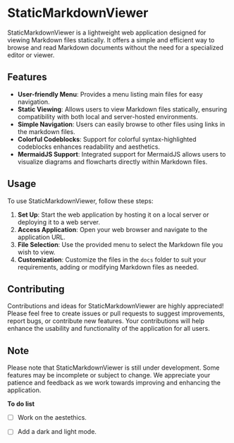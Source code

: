 # StaticMarkdownViewer

StaticMarkdownViewer is a lightweight web application designed for viewing Markdown files statically. It offers a simple and efficient way to browse and read Markdown documents without the need for a specialized editor or viewer.

## Features

- **User-friendly Menu**: Provides a menu listing main files for easy navigation.
- **Static Viewing**: Allows users to view Markdown files statically, ensuring compatibility with both local and server-hosted environments.
- **Simple Navigation**: Users can easily browse to other files using links in the markdown files.
- **Colorful Codeblocks**: Support for colorful syntax-highlighted codeblocks enhances readability and aesthetics.
- **MermaidJS Support**: Integrated support for MermaidJS allows users to visualize diagrams and flowcharts directly within Markdown files.

## Usage

To use StaticMarkdownViewer, follow these steps:

1. **Set Up**: Start the web application by hosting it on a local server or deploying it to a web server.
2. **Access Application**: Open your web browser and navigate to the application URL.
3. **File Selection**: Use the provided menu to select the Markdown file you wish to view.
4. **Customization**: Customize the files in the `docs` folder to suit your requirements, adding or modifying Markdown files as needed.

## Contributing

Contributions and ideas for StaticMarkdownViewer are highly appreciated! Please feel free to create issues or pull requests to suggest improvements, report bugs, or contribute new features. Your contributions will help enhance the usability and functionality of the application for all users.

## Note

Please note that StaticMarkdownViewer is still under development. Some features may be incomplete or subject to change. We appreciate your patience and feedback as we work towards improving and enhancing the application.

**To do list**
- [ ] Work on the aestethics.
- [ ] Add a dark and light mode.



